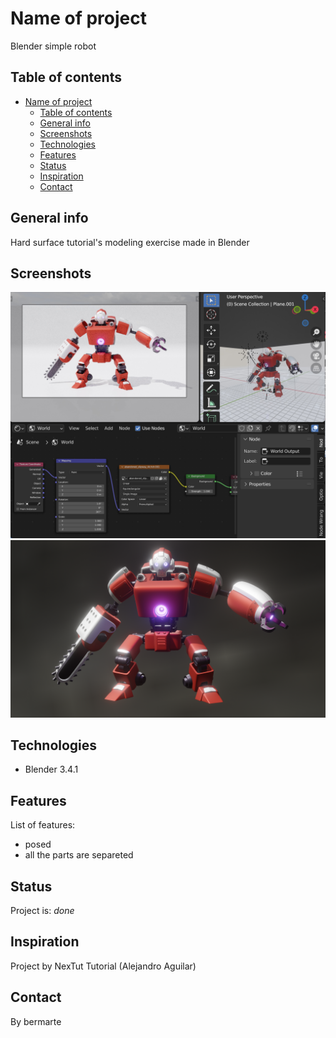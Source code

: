# Name of project

Blender simple robot

## Table of contents

- [Name of project](#name-of-project)
  - [Table of contents](#table-of-contents)
  - [General info](#general-info)
  - [Screenshots](#screenshots)
  - [Technologies](#technologies)
  - [Features](#features)
  - [Status](#status)
  - [Inspiration](#inspiration)
  - [Contact](#contact)

## General info

Hard surface tutorial's modeling exercise made in Blender

## Screenshots

![Example screenshot](./docs/screenshot.jpg)
![Example screenshot](./docs/eeve.png)

## Technologies

- Blender 3.4.1

## Features

List of features:

- posed
- all the parts are separeted

## Status

Project is: _done_

## Inspiration

Project by NexTut Tutorial (Alejandro Aguilar)

## Contact

By bermarte
